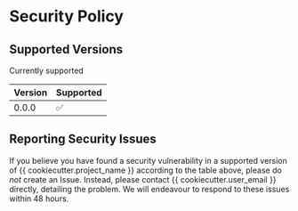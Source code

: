 # Security Policy

## Supported Versions

Currently supported

| Version | Supported           |
|---------|---------------------|
|  0.0.0  |  :white_check_mark: |


## Reporting Security Issues

If you believe you have found a security vulnerability in a supported version of {{ cookiecutter.project_name }} according to the table above, please do *not* create an Issue.
Instead, please contact {{ cookiecutter.user_email }} directly, detailing the problem.
We will endeavour to respond to these issues within 48 hours.
